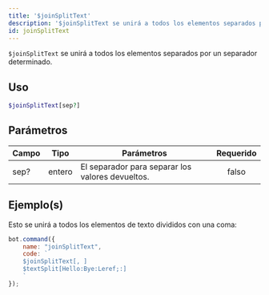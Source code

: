 ```yaml
---
title: '$joinSplitText'
description: '$joinSplitText se unirá a todos los elementos separados por un separador determinado.'
id: joinSplitText
---
```


`$joinSplitText` se unirá a todos los elementos separados por un separador determinado.

## Uso

```php
$joinSplitText[sep?]
```

## Parámetros

| Campo | Tipo   | Parámetros                                       | Requerido |
| ----- | ------ | ------------------------------------------------ |:---------:|
| sep?  | entero | El separador para separar los valores devueltos. |   falso   |

## Ejemplo(s)

Esto se unirá a todos los elementos de texto divididos con una coma:

```javascript
bot.command({
    name: "joinSplitText",
    code: `
    $joinSplitText[, ]
    $textSplit[Hello:Bye:Leref;:]
    `
});
```
